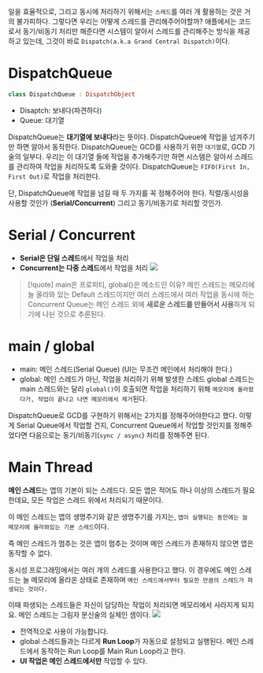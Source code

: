 일을 효율적으로, 그리고 동시에 처리하기 위해서는 `스레드`를 여러 개 활용하는 것은 거의 불가피하다. 
그렇다면 우리는 어떻게 스레드를 관리해주어야할까? 애플에서는 코드로서 동기/비동기 처리만 해준다면 시스템이 알아서 스레드를 관리해주는 방식을 제공하고 있는데, 그것이 바로 `Dispatch(a.k.a Grand Central Dispatch)`이다.
# DispatchQueue
```swift
class DispatchQueue : DispatchObject
```

- Disaptch: 보내다(파견하다)
- Queue: 대기열

DispatchQueue는 **대기열에 보내다**라는 뜻이다. DispatchQueue에 작업을 넘겨주기만 하면 알아서 동작한다. DispatchQueue는 GCD를 사용하기 위한 `대기열`로, GCD 기술의 일부다. 우리는 이 대기열 들에 작업을 추가해주기만 하면 시스템은 알아서 스레드를 관리하여 작업을 처리하도록 도와줄 것이다. DispatchQueue는 `FIFO(First In, First Out)`로 작업을 처리한다.

단, DispatchQueue에 작업을 넘길 때 두 가지를 꼭 정해주어야 한다. 직렬/동시성을 사용할 것인가 (**Serial/Concurrent**) 그리고 동기/비동기로 처리할 것인가.

# Serial / Concurrent

- **Serial은 단일 스레드**에서 작업을 처리
- **Concurrent는 다중 스레드**에서 작업을 처리
![](https://user-images.githubusercontent.com/73867548/146465232-3ff833a1-3902-4fb7-980e-775acc5f755a.png)

> [!quote] main은 프로퍼티, global()은 메소드인 이유?
> 메인 스레드는 메모리에 늘 올라와 있는 Default 스레드이지만 여러 스레드에서 여러 작업을 동시에 하는 Concurrent Queue는 메인 스레드 외에 **새로운 스레드를 만들어서 사용**하게 되기에 나뉜 것으로 추론된다.

# main / global

- main: 메인 스레드(Serial Queue) (UI는 무조건 메인에서 처리해야 한다.)
- global: 메인 스레드가 아닌, 작업을 처리하기 위해 발생한 스레드 global 스레드는 main 스레드와는 달리 `global()`이 호출되면 작업을 처리하기 위해 `메모리에 올라왔다가, 작업이 끝나고 나면 메모리에서 제거`된다.

DispatchQueue로 GCD를 구현하기 위해서는 2가지를 정해주어야한다고 했다. 이렇게 Serial Queue에서 작업할 건지, Concurrent Queue에서 작업할 것인지를 정해주었다면 다음으로는 동기/비동기(`sync / async`) 처리를 정해주면 된다.
# Main Thread

**메인 스레드**는 앱의 기본이 되는 스레드다. 모든 앱은 적어도 하나 이상의 스레드가 필요한데요, 모든 작업은 스레드 위에서 처리되기 때문이다. 

이 메인 스레드는 앱의 생명주기와 같은 생명주기를 가지는, `앱이 실행되는 동안에는 늘 메모리에 올라와있는 기본 스레드`이다. 

즉 메인 스레드가 멈추는 것은 앱이 멈추는 것이며 메인 스레드가 존재하지 않으면 앱은 동작할 수 없다. 

동시성 프로그래밍에서는 여러 개의 스레드를 사용한다고 했다. 이 경우에도 메인 스레드는 늘 메모리에 올라온 상태로 존재하며 `메인 스레드에서부터 필요한 만큼의 스레드가 파생되는 것이다.` 

이때 파생되는 스레드들은 자신이 담당하는 작업이 처리되면 메모리에서 사라지게 되지요. 메인 스레드는 그림자 분신술의 실체인 셈이다.
![](https://user-images.githubusercontent.com/73867548/146414284-f9d1ac02-64a4-49a1-bc25-2fd04bd96f3c.png)
- 전역적으로 사용이 가능합니다.
- global 스레드들과는 다르게 **Run Loop**가 자동으로 설정되고 실행된다. 메인 스레드에서 동작하는 Run Loop를 Main Run Loop라고 한다.
- **UI 작업은 메인 스레드에서만** 작업할 수 있다.